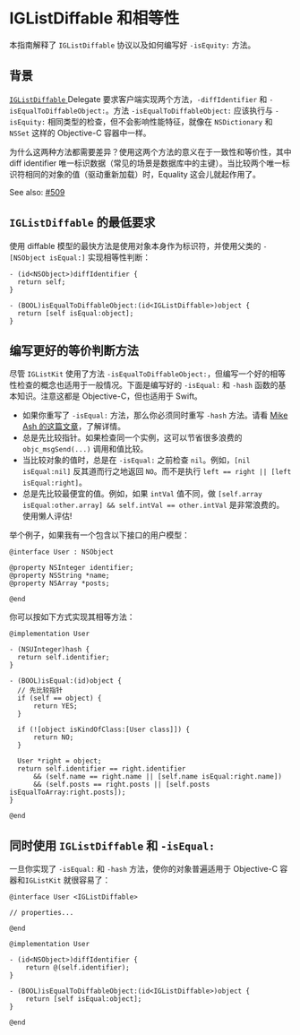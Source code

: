 # IGListDiffable 和相等性

本指南解释了 `IGListDiffable` 协议以及如何编写好 `-isEquity:` 方法。

## 背景

[`IGListDiffable` ](https://instagram.github.io/IGListKit/Protocols/IGListDiffable.html) Delegate 要求客户端实现两个方法，`-diffIdentifier` 和 `-isEqualToDiffableObject:`。方法 `-isEqualToDiffableObject:` 应该执行与 `-isEquity:` 相同类型的检查，但不会影响性能特征，就像在 `NSDictionary` 和 `NSSet` 这样的 Objective-C 容器中一样。

为什么这两种方法都需要差异？使用这两个方法的意义在于一致性和等价性，其中 diff identifier 唯一标识数据（常见的场景是数据库中的主键）。当比较两个唯一标识符相同的对象的值（驱动重新加载）时，Equality 这会儿就起作用了。

See also: [#509](https://github.com/Instagram/IGListKit/issues/509)

## `IGListDiffable` 的最低要求

使用 diffable 模型的最快方法是使用对象本身作为标识符，并使用父类的 `-[NSObject isEqual:]` 实现相等性判断：

```objc
- (id<NSObject>)diffIdentifier {
  return self;
}

- (BOOL)isEqualToDiffableObject:(id<IGListDiffable>)object {
  return [self isEqual:object];
}
```

## 编写更好的等价判断方法

尽管 `IGListKit` 使用了方法 `-isEqualToDiffableObject:`，但编写一个好的相等性检查的概念也适用于一般情况。下面是编写好的 `-isEqual:` 和 `-hash` 函数的基本知识。注意这都是 Objective-C，但也适用于 Swift。

* 如果你重写了 `-isEqual:` 方法，那么你必须同时重写 `-hash` 方法。请看 [Mike Ash 的这篇文章](https://www.mikeash.com/pyblog/friday-qa-2010-06-18-implementing-equality-and-hashing.html)，了解详情。
* 总是先比较指针。如果检查同一个实例，这可以节省很多浪费的 `objc_msgSend(...)` 调用和值比较。
* 当比较对象的值时，总是在 `-isEqual:` 之前检查 `nil`。例如，`[nil isEqual:nil]` 反其道而行之地返回 `NO`。而不是执行 `left == right || [left isEqual:right]`。
* 总是先比较最便宜的值。例如，如果 `intVal` 值不同，做 `[self.array isEqual:other.array] && self.intVal == other.intVal` 是非常浪费的。使用懒人评估!

举个例子，如果我有一个包含以下接口的用户模型：

```objc
@interface User : NSObject

@property NSInteger identifier;
@property NSString *name;
@property NSArray *posts;

@end
```

你可以按如下方式实现其相等方法：

```objc
@implementation User

- (NSUInteger)hash {
  return self.identifier;
}

- (BOOL)isEqual:(id)object {
  // 先比较指针
  if (self == object) { 
      return YES;
  }
  
  if (![object isKindOfClass:[User class]]) {
      return NO;
  }

  User *right = object;
  return self.identifier == right.identifier 
      && (self.name == right.name || [self.name isEqual:right.name])
      && (self.posts == right.posts || [self.posts isEqualToArray:right.posts]);
}

@end
```

## 同时使用 `IGListDiffable` 和 `-isEqual:`

一旦你实现了 `-isEqual:` 和 `-hash` 方法，使你的对象普遍适用于 Objective-C 容器和`IGListKit` 就很容易了：

```objc
@interface User <IGListDiffable>

// properties...

@end

@implementation User

- (id<NSObject>)diffIdentifier {
    return @(self.identifier);
}

- (BOOL)isEqualToDiffableObject:(id<IGListDiffable>)object {
    return [self isEqual:object];
}

@end
```
